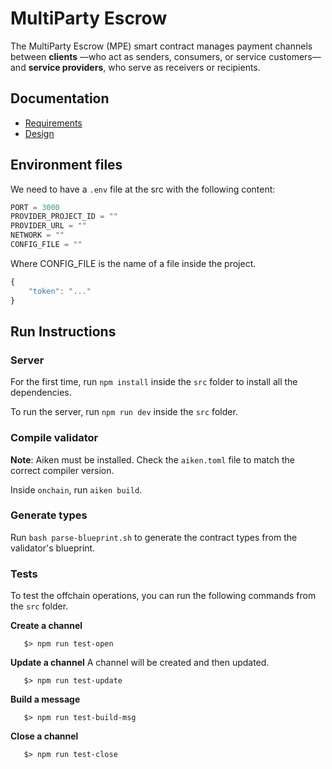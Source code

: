 # MultiParty Escrow
The MultiParty Escrow (MPE) smart contract manages payment channels between **clients** —who act as senders, consumers, or service customers— and **service providers**, who serve as receivers or recipients.

## Documentation
- [Requirements](./docs/requeriments.md)
- [Design](./docs/design.md)

## Environment files

We need to have a `.env` file at the src with the following content:

```js
PORT = 3000
PROVIDER_PROJECT_ID = ""
PROVIDER_URL = ""
NETWORK = ""
CONFIG_FILE = ""
```

Where CONFIG_FILE is the name of a file inside the project.

```js
{
    "token": "..."
}
```

## Run Instructions

### Server
For the first time, run `npm install` inside the `src` folder to install all the dependencies.

To run the server, run `npm run dev` inside the `src` folder.

### Compile validator
**Note**: Aiken must be installed. Check the `aiken.toml` file to match the correct compiler version.

Inside `onchain`, run `aiken build`.

### Generate types
Run `bash parse-blueprint.sh` to generate the contract types from the validator's blueprint.

### Tests
To test the offchain operations, you can run the following commands from the `src` folder.

**Create a channel**
```shell
   $> npm run test-open
```
**Update a channel**
A channel will be created and then updated.
```shell
   $> npm run test-update
```

**Build a message**
```shell
   $> npm run test-build-msg
```

**Close a channel**
```shell
   $> npm run test-close
```

